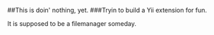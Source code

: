 ##This is doin' nothing, yet.
###Tryin to build a Yii extension for fun.

It is supposed to be a filemanager someday.